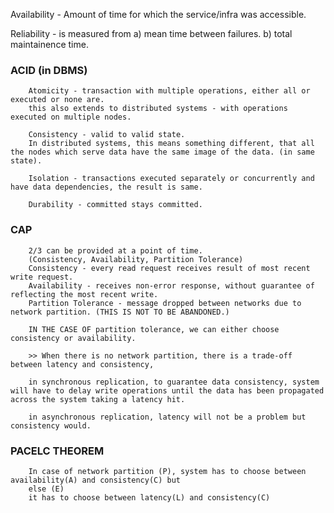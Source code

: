 Availability - Amount of time for which the service/infra was accessible. 


Reliability - is measured from
        a) mean time between failures. 
        b) total maintainence time. 

### ACID (in DBMS)

        Atomicity - transaction with multiple operations, either all or executed or none are.
        this also extends to distributed systems - with operations executed on multiple nodes.

        Consistency - valid to valid state. 
        In distributed systems, this means something different, that all the nodes which serve data have the same image of the data. (in same state).

        Isolation - transactions executed separately or concurrently and have data dependencies, the result is same.

        Durability - committed stays committed. 

### CAP

        2/3 can be provided at a point of time. 
        (Consistency, Availability, Partition Tolerance)
        Consistency - every read request receives result of most recent write request.
        Availability - receives non-error response, without guarantee of reflecting the most recent write. 
        Partition Tolerance - message dropped between networks due to network partition. (THIS IS NOT TO BE ABANDONED.)

        IN THE CASE OF partition tolerance, we can either choose consistency or availability. 

        >> When there is no network partition, there is a trade-off between latency and consistency,
        
        in synchronous replication, to guarantee data consistency, system will have to delay write operations until the data has been propagated across the system taking a latency hit.

        in asynchronous replication, latency will not be a problem but consistency would.


### PACELC THEOREM

        In case of network partition (P), system has to choose between availability(A) and consistency(C) but 
        else (E)
        it has to choose between latency(L) and consistency(C)